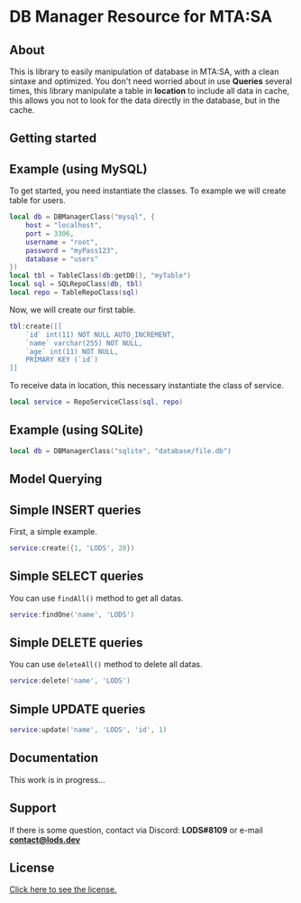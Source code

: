# DB Manager Resource for MTA:SA

## About

This is library to easily manipulation of database in MTA:SA, with a clean sintaxe and optimized. You don't need worried about in use **Queries** several times, this library manipulate a table in **location** to include all data in cache, this allows you not to look for the data directly in the database, but in the cache.

## Getting started
## Example (using MySQL)

To get started, you need instantiate the classes. To example we will create table for users.

```lua
local db = DBManagerClass("mysql", {
    host = "localhost",
    port = 3306,
    username = "root",
    password = "myPass123",
    database = "users"
})
local tbl = TableClass(db:getDB(), "myTable")
local sql = SQLRepoClass(db, tbl)
local repo = TableRepoClass(sql)
```

Now, we will create our first table.

```lua
tbl:create([[
    `id` int(11) NOT NULL AUTO_INCREMENT,
    `name` varchar(255) NOT NULL,
    `age` int(11) NOT NULL,
    PRIMARY KEY (`id`)
]]
```

To receive data in location, this necessary instantiate the class of service.

```lua
local service = RepoServiceClass(sql, repo)
```

## Example (using SQLite)

```lua
local db = DBManagerClass("sqlite", "database/file.db")
```

## Model Querying

## Simple INSERT queries
First, a simple example.

```lua
service:create({1, 'LODS', 20})
```

## Simple SELECT queries
You can use `findAll()` method to get all datas.

```lua
service:findOne('name', 'LODS')
```

## Simple DELETE queries
You can use `deleteAll()` method to delete all datas.

```lua
service:delete('name', 'LODS')
```

## Simple UPDATE queries
```lua
service:update('name', 'LODS', 'id', 1)
```

## Documentation

This work is in progress...


## Support

If there is some question, contact via Discord: **LODS#8109** or e-mail **contact@lods.dev**

## License

[Click here to see the license.](https://github.com/lodsdev/database-management/blob/main/MIT-LICENSE.txt)


